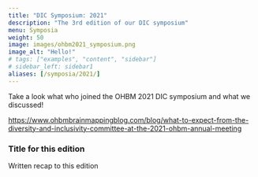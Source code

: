 ```yaml
---
title: "DIC Symposium: 2021"
description: "The 3rd edition of our DIC symposium"
menu: Symposia
weight: 50
image: images/ohbm2021_symposium.png
image_alt: "Hello!"
# tags: ["examples", "content", "sidebar"]
# sidebar_left: sidebar1
aliases: [/symposia/2021/]
---
```

Take a look what who joined the OHBM 2021 DIC symposium and what we discussed!

https://www.ohbmbrainmappingblog.com/blog/what-to-expect-from-the-diversity-and-inclusivity-committee-at-the-2021-ohbm-annual-meeting

### Title for this edition
Written recap to this edition
